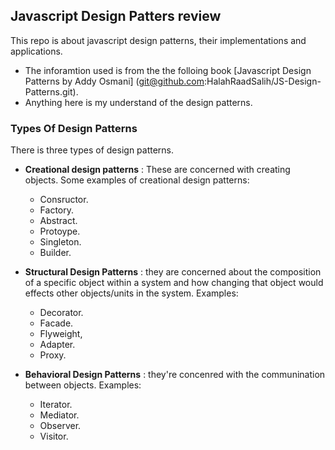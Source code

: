 ## Javascript Design Patters review

 This repo is about javascript design patterns, their implementations and applications. 
 
 - The inforamtion used is from the the folloing book [Javascript Design Patterns by Addy Osmani] (git@github.com:HalahRaadSalih/JS-Design-Patterns.git).
 - Anything here is my understand of the design patterns. 
 
 
### Types Of Design Patterns
 
 There is three types of design patterns.
 	
 - **Creational design patterns** : These are concerned with creating objects. Some examples of creational design patterns:
 
 	- Consructor.
 	- Factory.
 	- Abstract.
 	- Protoype.
 	- Singleton.
 	- Builder.
 	
 - **Structural Design Patterns** : they are concerned about the composition of a specific object within a system and how changing that object would effects other objects/units in the system. Examples:

 	- Decorator.
 	- Facade.
 	- Flyweight,
 	- Adapter.
 	- Proxy.

 - **Behavioral Design Patterns** : 	they're concenred with the communination between objects. Examples:
 
 	- Iterator.
 	- Mediator.
 	- Observer.
 	- Visitor.
 	